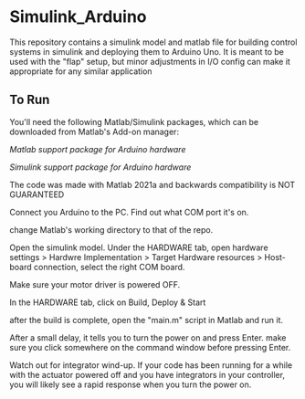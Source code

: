 # Simulink_Arduino
This repository contains a simulink model and matlab file for building control systems in simulink and deploying them to Arduino Uno.
It is meant to be used with the "flap" setup, but minor adjustments in I/O config can make it appropriate for any similar application

## To Run 

You'll need the following Matlab/Simulink packages, which can be downloaded from Matlab's Add-on manager: 

_Matlab support package for Arduino hardware_

_Simulink support package for Arduino hardware_

The code was made with Matlab 2021a and backwards compatibility is NOT GUARANTEED

Connect you Arduino to the PC. Find out what COM port it's on.

change Matlab's working directory to that of the repo.

Open the simulink model. Under the HARDWARE tab, open hardware settings > Hardwre Implementation > Target Hardware resources > Host-board connection, select the right COM board.

Make sure your motor driver is powered OFF. 

In the HARDWARE tab, click on Build, Deploy & Start

after the build is complete, open the "main.m" script in Matlab and run it. 

After a small delay, it tells you to turn the power on and press Enter. make sure you click somewhere on the command window before pressing Enter. 

Watch out for integrator wind-up. If your code has been running for a while with the actuator powered off and you have integrators in your controller, you will likely see a rapid response when you turn the power on. 
